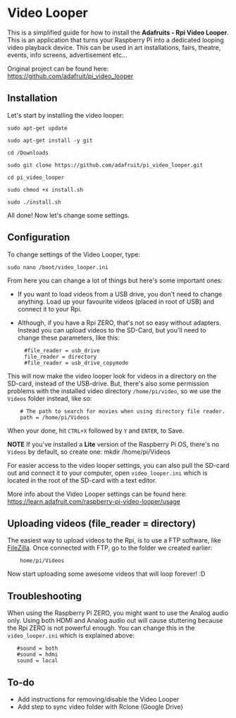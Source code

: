 # Video Looper
This is a simplified guide for how to install the **Adafruits - Rpi Video Looper**. This is an application that turns your Raspberry Pi into a dedicated looping video playback device. This can be used in art installations, fairs, theatre, events, info screens, advertisement etc...

Original project can be found here: https://github.com/adafruit/pi_video_looper

## Installation

Let's start by installing the video looper:

    sudo apt-get update
      
    sudo apt-get install -y git

    cd /Downloads

    sudo git clone https://github.com/adafruit/pi_video_looper.git
       
    cd pi_video_looper
       
    sudo chmod +x install.sh
       
    sudo ./install.sh

All done! Now let's change some settings.

## Configuration

To change settings of the Video Looper, type:

    sudo nano /boot/video_looper.ini

From here you can change a lot of things but here's some important ones:

* If you want to load videos from a USB drive, you don't need to change anything. Load up your favourite videos (placed in root of USB) and connect it to your Rpi.
* Although, if you have a Rpi ZERO, that's not so easy without adapters. Instead you can upload videos to the SD-Card, but you'll need to change these parameters, like this:

        #file_reader = usb_drive
        file_reader = directory
        #file_reader = usb_drive_copymode

This will now make the video looper look for videos in a directory on the SD-card, instead of the USB-drive. But, there's also some permission problems with the installed video directory `/home/pi/video`, so we use the `Videos` folder instead, like so:

        # The path to search for movies when using directory file reader.
        path = /home/pi/Videos

When your done, hit `CTRL+X` followed by `Y` and `ENTER`, to Save. 

**NOTE** If you've installed a **Lite** version of the Raspberry Pi OS, there's no `Videos` by default, so create one:
    mkdir /home/pi/Videos

For easier access to the video looper settings, you can also pull the SD-card out and connect it to your computer, open `video_looper.ini` which is located in the root of the SD-card with a text editor.

More info about the Video Looper settings can be found here: https://learn.adafruit.com/raspberry-pi-video-looper/usage

## Uploading videos (file_reader = directory)

The easiest way to upload videos to the Rpi, is to use a FTP software, like [FileZilla](https://filezilla-project.org/). Once connected with FTP, go to the folder we created earlier:
      
        home/pi/Videos
        
Now start uploading some awesome videos that will loop forever! :D
       
## Troubleshooting

When using the Raspberry Pi ZERO, you might want to use the Analog audio only. Using both HDMI and Analog audio out will cause stuttering because the Rpi ZERO is not powerful enough. You can change this in the `video_looper.ini` which is explained above:

       #sound = both
       #sound = hdmi
       sound = local

## To-do

- Add instructions for removing/disable the Video Looper
- Add step to sync video folder with Rclone (Google Drive)
